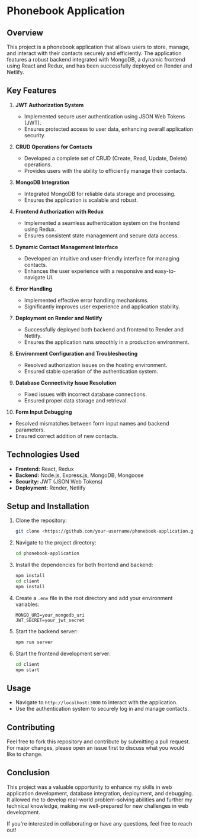 # Phonebook Application

## Overview

This project is a phonebook application that allows users to store, manage, and
interact with their contacts securely and efficiently. The application features
a robust backend integrated with MongoDB, a dynamic frontend using React and
Redux, and has been successfully deployed on Render and Netlify.

## Key Features

1. **JWT Authorization System**

   - Implemented secure user authentication using JSON Web Tokens (JWT).
   - Ensures protected access to user data, enhancing overall application
     security.

2. **CRUD Operations for Contacts**

   - Developed a complete set of CRUD (Create, Read, Update, Delete) operations.
   - Provides users with the ability to efficiently manage their contacts.

3. **MongoDB Integration**

   - Integrated MongoDB for reliable data storage and processing.
   - Ensures the application is scalable and robust.

4. **Frontend Authorization with Redux**

   - Implemented a seamless authentication system on the frontend using Redux.
   - Ensures consistent state management and secure data access.

5. **Dynamic Contact Management Interface**

   - Developed an intuitive and user-friendly interface for managing contacts.
   - Enhances the user experience with a responsive and easy-to-navigate UI.

6. **Error Handling**

   - Implemented effective error handling mechanisms.
   - Significantly improves user experience and application stability.

7. **Deployment on Render and Netlify**

   - Successfully deployed both backend and frontend to Render and Netlify.
   - Ensures the application runs smoothly in a production environment.

8. **Environment Configuration and Troubleshooting**

   - Resolved authorization issues on the hosting environment.
   - Ensured stable operation of the authentication system.

9. **Database Connectivity Issue Resolution**

   - Fixed issues with incorrect database connections.
   - Ensured proper data storage and retrieval.

10. **Form Input Debugging**

- Resolved mismatches between form input names and backend parameters.
- Ensured correct addition of new contacts.

## Technologies Used

- **Frontend:** React, Redux
- **Backend:** Node.js, Express.js, MongoDB, Mongoose
- **Security:** JWT (JSON Web Tokens)
- **Deployment:** Render, Netlify

## Setup and Installation

1. Clone the repository:
   ```bash
   git clone <https://github.com/your-username/phonebook-application.git>
   ```
1. Navigate to the project directory:
    
    ```bash
    cd phonebook-application
    
    ```
    
2. Install the dependencies for both frontend and backend:
    
    ```bash
    npm install
    cd client
    npm install
    
    ```
    
3. Create a `.env` file in the root directory and add your environment variables:
    
    ```
    MONGO_URI=your_mongodb_uri
    JWT_SECRET=your_jwt_secret
    
    ```
    
4. Start the backend server:
    
    ```bash
    npm run server
    
    ```
    
5. Start the frontend development server:
    
    ```bash
    cd client
    npm start
    
    ```
    

## Usage

- Navigate to `http://localhost:3000` to interact with the application.
- Use the authentication system to securely log in and manage contacts.

## Contributing

Feel free to fork this repository and contribute by submitting a pull request. For major changes, please open an issue first to discuss what you would like to change.


## Conclusion

This project was a valuable opportunity to enhance my skills in web application development, database integration, deployment, and debugging. It allowed me to develop real-world problem-solving abilities and further my technical knowledge, making me well-prepared for new challenges in web development.

If you're interested in collaborating or have any questions, feel free to reach out!